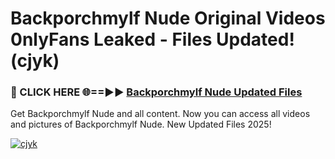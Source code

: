 # Backporchmylf Nude Original Videos 0nlyFans Leaked - Files Updated! (cjyk)

<h3>🔴 CLICK HERE 🌐==►► <a href="https://tinyurl.com/5h6xmrr3" rel="nofollow">Backporchmylf Nude Updated Files</a></h3>

Get Backporchmylf Nude and all content. Now you can access all videos and pictures of Backporchmylf Nude. New Updated Files 2025!

[![cjyk](https://i.imgur.com/KVD873Z.gif)](https://tinyurl.com/5h6xmrr3)
